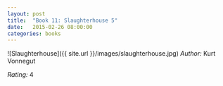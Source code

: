 ```yaml
---
layout: post
title:  "Book 11: Slaughterhouse 5"
date:   2015-02-26 08:00:00
categories: books
---
```


![Slaughterhouse]({{ site.url }}/images/slaughterhouse.jpg)
*Author:* Kurt Vonnegut

*Rating:* 4